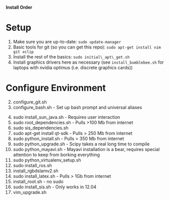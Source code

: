 **Install Order**

# Setup
1. Make sure you are up-to-date: `sudo update-manager`
1. Basic tools for git (so you can get this repo):
   `sudo apt-get install vim git xclip`
1. Install the rest of the basics: `sudo initial\_apt\_get.sh`
1. Install graphics drivers here as necessary (see `install_bumblebee.sh` for 
   laptops with nvidia optimus (i.e. discrete graphics cards))
# Configure Environment
2. configure\_git.sh
3. configure\_bash.sh - Set up bash prompt and universal aliases
<!-- Requires some user input - required for LBL network -->
4. sudo install\_sun\_java.sh - Requires user interaction
6. sudo root\_dependencies.sh - Pulls >100 Mb from internet
7. sudo sis\_dependencies.sh <!-- ONLY FOR 12.04 -->
8. sudo apt-get install qt-sdk - Pulls > 250 Mb from internet
9. sudo python\_install.sh - Pulls > 350 Mb from internet
10. sudo python\_upgrade.sh - Scipy takes a real long time to compile
10. sudo python\_mayavi.sh - Mayavi installation is a bear, requires special 
                             attention to keep from borking everything
10. sudo python\_virtualenv\_setup.sh
11. sudo install\_ros.sh
11. install\_rgbdslamv2.sh
12. sudo install\_latex.sh - Pulls > 1Gb from internet
13. install\_root.sh - no sudo
13. sudo install\_sis.sh - Only works in 12.04
14. vim\_upgrade.sh

